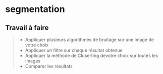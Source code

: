 # segmentation

## Travail à faire
> * Appliquer plusieurs algorithmes de bruitage sur une image de votre choix
> * Appliquer un filtre sur chaque résultat obtenue
> * Appliquer la méthode de Cluserting devotre choix sur toutes les images 
> * Comparer les résultats 
